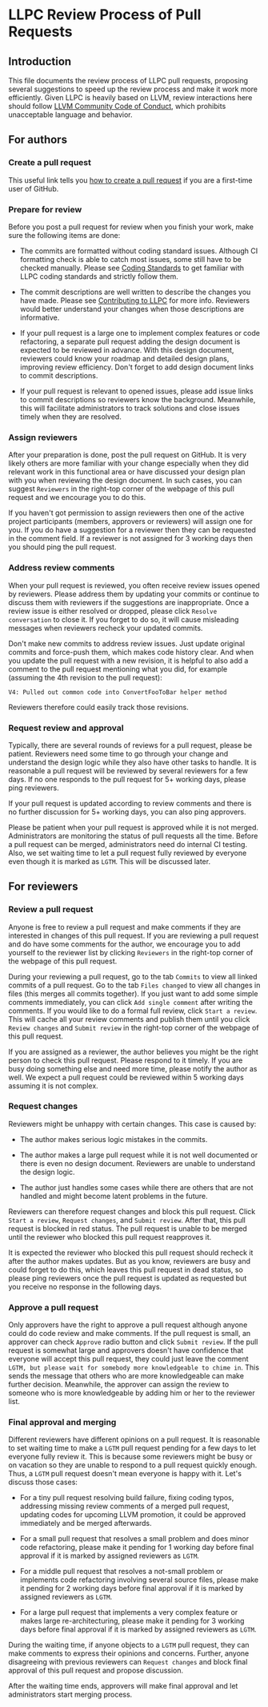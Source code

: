 # LLPC Review Process of Pull Requests

## Introduction

This file documents the review process of LLPC pull requests, proposing
several suggestions to speed up the review process and make it work more
efficiently. Given LLPC is heavily based on LLVM, review interactions here
should follow [LLVM Community Code of Conduct](https://llvm.org/docs/CodeOfConduct.html),
which prohibits unacceptable language and behavior.  

## For authors

### Create a pull request

This useful link tells you [how to create a pull request](https://docs.github.com/en/github/collaborating-with-issues-and-pull-requests/creating-a-pull-request)
if you are a first-time user of GitHub.

### Prepare for review

Before you post a pull request for review when you finish your work, make
sure the following items are done:

* The commits are formatted without coding standard issues. Although CI
  formatting check is able to catch most issues, some still have to be
  checked manually. Please see [Coding Standards](./CodingStandards.md) to
  get familiar with LLPC coding standards and strictly follow them.

* The commit descriptions are well written to describe the changes you
  have made. Please see [Contributing to LLPC](./Contributing.md) for more
  info. Reviewers would better understand your changes when those
  descriptions are informative.

* If your pull request is a large one to implement complex features or
  code refactoring, a separate pull request adding the design document
  is expected to be reviewed in advance. With this design document,
  reviewers could know your roadmap and detailed design plans, improving
  review efficiency. Don't forget to add design document links to commit
  descriptions.

* If your pull request is relevant to opened issues, please add issue
  links to commit descriptions so reviewers know the background. Meanwhile,
  this will facilitate administrators to track solutions and close issues
  timely when they are resolved.

### Assign reviewers

After your preparation is done, post the pull request on GitHub. It is
very likely others are more familiar with your change especially when
they did relevant work in this functional area or have discussed your
design plan with you when reviewing the design document. In such cases,
you can suggest `Reviewers` in the right-top corner of the webpage of this
pull request and we encourage you to do this.

If you haven't got permission to assign reviewers then one of the active
project participants (members, approvers or reviewers) will assign one for
you. If you do have a suggestion for a reviewer then they can be requested
in the comment field. If a reviewer is not assigned for 3 working days then
you should ping the pull request.

### Address review comments

When your pull request is reviewed, you often receive review issues opened
by reviewers. Please address them by updating your commits or continue to
discuss them with reviewers if the suggestions are inappropriate. Once a
review issue is either resolved or dropped, please click `Resolve conversation`
to close it. If you forget to do so, it will cause misleading messages when
reviewers recheck your updated commits.

Don't make new commits to address review issues. Just update original
commits and force-push them, which makes code history clear. And when you
update the pull request with a new revision, it is helpful to also add a
comment to the pull request mentioning what you did, for example (assuming
the 4th revision to the pull request):
```
V4: Pulled out common code into ConvertFooToBar helper method
```
Reviewers therefore could easily track those revisions.


### Request review and approval

Typically, there are several rounds of reviews for a pull request, please
be patient. Reviewers need some time to go through your change and
understand the design logic while they also have other tasks to handle. It
is reasonable a pull request will be reviewed by several reviewers for a
few days. If no one responds to the pull request for 5+ working days,
please ping reviewers.

If your pull request is updated according to review comments and there is no
further discussion for 5+ working days, you can also ping approvers.

Please be patient when your pull request is approved while it is not merged.
Administrators are monitoring the status of pull requests all the time.
Before a pull request can be merged, administrators need do internal CI
testing. Also, we set waiting time to let a pull request fully reviewed by
everyone even though it is marked as `LGTM`. This will be discussed later.

## For reviewers

### Review a pull request

Anyone is free to review a pull request and make comments if they are
interested in changes of this pull request. If you are reviewing a pull
request and do have some comments for the author, we encourage you to add
yourself to the reviewer list by clicking `Reviewers` in the right-top
corner of the webpage of this pull request.

During your reviewing a pull request, go to the tab `Commits` to view all
linked commits of a pull request. Go to the tab `Files changed` to view
all changes in files (this merges all commits together). If you just want
to add some simple comments immediately, you can click `Add single comment`
after writing the comments. If you would like to do a formal full review,
click `Start a review`. This will cache all your review comments and publish
them until you click `Review changes` and `Submit review` in the right-top
corner of the webpage of this pull request.

If you are assigned as a reviewer, the author believes you might be the
right person to check this pull request. Please respond to it timely. If
you are busy doing something else and need more time, please notify the
author as well. We expect a pull request could be reviewed within 5 working
days assuming it is not complex.

### Request changes

Reviewers might be unhappy with certain changes. This case is caused by:

* The author makes serious logic mistakes in the commits.

* The author makes a large pull request while it is not well documented or
  there is even no design document. Reviewers are unable to understand the
  design logic.

* The author just handles some cases while there are others that are not
  handled and might become latent problems in the future.

Reviewers can therefore request changes and block this pull request. Click
`Start a review`, `Request changes`, and `Submit review`. After that, this
pull request is blocked in red status. The pull request is unable to be
merged until the reviewer who blocked this pull request reapproves it.

It is expected the reviewer who blocked this pull request should recheck it
after the author makes updates. But as you know, reviewers are busy and
could forget to do this, which leaves this pull request in dead status, so
please ping reviewers once the pull request is updated as requested but you
receive no response in the following days.

### Approve a pull request

Only approvers have the right to approve a pull request although anyone
could do code review and make comments. If the pull request is small, an
approver can check `Approve` radio button and click `Submit review`. If
the pull request is somewhat large and approvers doesn't have confidence
that everyone will accept this pull request, they could just leave
the comment `LGTM, but please wait for somebody more knowledgeable to chime
in`. This sends the message that others who are more knowledgeable can make
further decision. Meanwhile, the approver can assign the review to
someone who is more knowledgeable by adding him or her to the reviewer list.

### Final approval and merging

Different reviewers have different opinions on a pull request. It is
reasonable to set waiting time to make a `LGTM` pull request pending for
a few days to let everyone fully review it. This is because some reviewers
might be busy or on vacation so they are unable to respond to a pull
request quickly enough. Thus, a `LGTM` pull request doesn't mean everyone
is happy with it. Let's discuss those cases:

* For a tiny pull request resolving build failure, fixing coding typos,
  addressing missing review comments of a merged pull request, updating
  codes for upcoming LLVM promotion, it could be approved immediately
  and be merged afterwards.

* For a small pull request that resolves a small problem and does minor
  code refactoring, please make it pending for 1 working day before final
  approval if it is marked by assigned reviewers as `LGTM`.

* For a middle pull request that resolves a not-small problem or implements
  code refactoring involving several source files, please make it pending
  for 2 working days before final approval if it is marked by assigned
  reviewers as `LGTM`.

* For a large pull request that implements a very complex feature or makes
  large re-architecturing, please make it pending for 3 working days
  before final approval if it is marked by assigned reviewers as `LGTM`.

During the waiting time, if anyone objects to a `LGTM` pull request, they
can make comments to express their opinions and concerns. Further,
anyone disagreeing with previous reviewers can `Request changes` and block
final approval of this pull request and propose discussion.

After the waiting time ends, approvers will make final approval and let
administrators start merging process.
